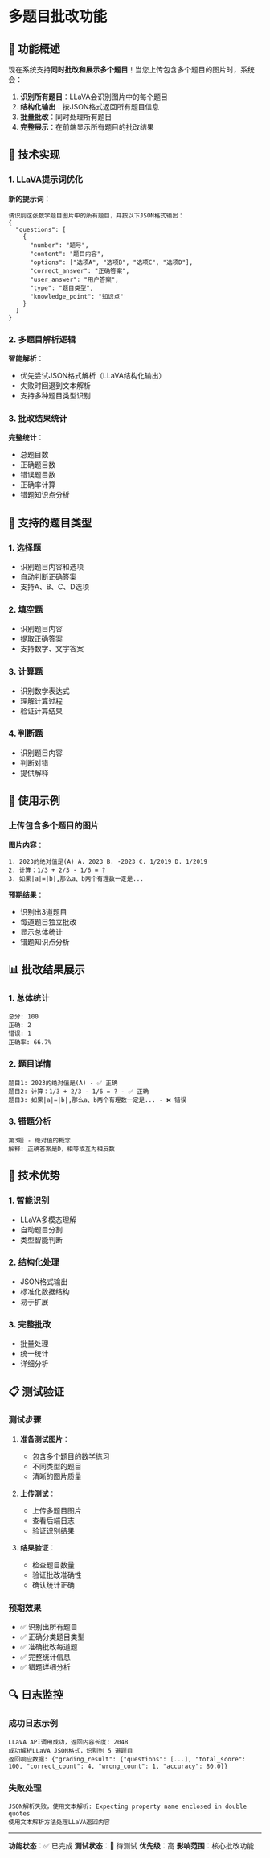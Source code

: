 # 多题目批改功能

## 🎯 功能概述

现在系统支持**同时批改和展示多个题目**！当您上传包含多个题目的图片时，系统会：

1. **识别所有题目**：LLaVA会识别图片中的每个题目
2. **结构化输出**：按JSON格式返回所有题目信息
3. **批量批改**：同时处理所有题目
4. **完整展示**：在前端显示所有题目的批改结果

## 🔧 技术实现

### 1. LLaVA提示词优化

**新的提示词**：
```
请识别这张数学题目图片中的所有题目，并按以下JSON格式输出：
{
  "questions": [
    {
      "number": "题号",
      "content": "题目内容", 
      "options": ["选项A", "选项B", "选项C", "选项D"],
      "correct_answer": "正确答案",
      "user_answer": "用户答案",
      "type": "题目类型",
      "knowledge_point": "知识点"
    }
  ]
}
```

### 2. 多题目解析逻辑

**智能解析**：
- 优先尝试JSON格式解析（LLaVA结构化输出）
- 失败时回退到文本解析
- 支持多种题目类型识别

### 3. 批改结果统计

**完整统计**：
- 总题目数
- 正确题目数
- 错误题目数
- 正确率计算
- 错题知识点分析

## 📱 支持的题目类型

### 1. 选择题
- 识别题目内容和选项
- 自动判断正确答案
- 支持A、B、C、D选项

### 2. 填空题
- 识别题目内容
- 提取正确答案
- 支持数字、文字答案

### 3. 计算题
- 识别数学表达式
- 理解计算过程
- 验证计算结果

### 4. 判断题
- 识别题目内容
- 判断对错
- 提供解释

## 🎯 使用示例

### 上传包含多个题目的图片

**图片内容**：
```
1. 2023的绝对值是(A) A. 2023 B. -2023 C. 1/2019 D. 1/2019
2. 计算：1/3 + 2/3 - 1/6 = ?
3. 如果|a|=|b|,那么a、b两个有理数一定是...
```

**预期结果**：
- 识别出3道题目
- 每道题目独立批改
- 显示总体统计
- 错题知识点分析

## 📊 批改结果展示

### 1. 总体统计
```
总分: 100
正确: 2
错误: 1  
正确率: 66.7%
```

### 2. 题目详情
```
题目1: 2023的绝对值是(A) - ✅ 正确
题目2: 计算：1/3 + 2/3 - 1/6 = ? - ✅ 正确  
题目3: 如果|a|=|b|,那么a、b两个有理数一定是... - ❌ 错误
```

### 3. 错题分析
```
第3题 - 绝对值的概念
解释: 正确答案是D，相等或互为相反数
```

## 🚀 技术优势

### 1. 智能识别
- LLaVA多模态理解
- 自动题目分割
- 类型智能判断

### 2. 结构化处理
- JSON格式输出
- 标准化数据结构
- 易于扩展

### 3. 完整批改
- 批量处理
- 统一统计
- 详细分析

## 📋 测试验证

### 测试步骤

1. **准备测试图片**：
   - 包含多个题目的数学练习
   - 不同类型的题目
   - 清晰的图片质量

2. **上传测试**：
   - 上传多题目图片
   - 查看后端日志
   - 验证识别结果

3. **结果验证**：
   - 检查题目数量
   - 验证批改准确性
   - 确认统计正确

### 预期效果

- ✅ 识别出所有题目
- ✅ 正确分类题目类型
- ✅ 准确批改每道题
- ✅ 完整统计信息
- ✅ 错题详细分析

## 🔍 日志监控

### 成功日志示例
```
LLaVA API调用成功，返回内容长度: 2048
成功解析LLaVA JSON格式，识别到 5 道题目
返回响应数据: {"grading_result": {"questions": [...], "total_score": 100, "correct_count": 4, "wrong_count": 1, "accuracy": 80.0}}
```

### 失败处理
```
JSON解析失败，使用文本解析: Expecting property name enclosed in double quotes
使用文本解析方法处理LLaVA返回内容
```

---

**功能状态**：✅ 已完成
**测试状态**：🔄 待测试
**优先级**：高
**影响范围**：核心批改功能 